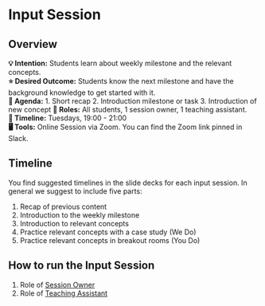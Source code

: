 # Input Session

## Overview
**💡 Intention:** Students learn about weekly milestone and the relevant concepts.\
**⭐ Desired Outcome:** Students know the next milestone and have the background knowledge to get started with it.\
**📝 Agenda:** 1. Short recap 2. Introduction milestone or task 3. Introduction of new concept 
**👤 Roles:** All students, 1 session owner, 1 teaching assistant. \
**📅 Timeline:** Tuesdays, 19:00 - 21:00 \
**🖥️ Tools:** Online Session via Zoom. You can find the Zoom link pinned in Slack. 


## Timeline

You find suggested timelines in the slide decks for each input session. In general we suggest to include five parts:
1. Recap of previous content
2. Introduction to the weekly milestone
3. Introduction to relevant concepts
4. Practice relevant concepts with a case study (We Do)
5. Practice relevant concepts in breakout rooms (You Do)

## How to run the Input Session 
1. Role of [Session Owner](https://github.com/ReDI-School/ux_ui_bootcamp/blob/main/volunteers/session_owner.md)
2. Role of [Teaching Assistant](https://github.com/ReDI-School/ux_ui_bootcamp/blob/main/volunteers/teaching_assistant.md)

